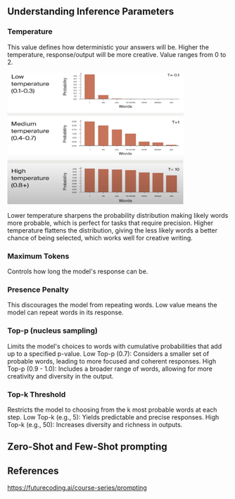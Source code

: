 ## Understanding Inference Parameters
### Temperature
This value defines how deterministic your answers will be. Higher the temperature, response/output will be more creative. Value ranges from 0 to 2.

<img src="../images/temperature.png" alt="Prefix sum" width="400" height="300">

Lower temperature sharpens the probability distribution making likely words more probable, which is perfect for tasks that require precision. Higher temperature flattens the distribution, giving the less likely words a better chance of being selected, which works well for creative writing.

### Maximum Tokens
Controls how long the model's response can be.

### Presence Penalty
This discourages the model from repeating words. Low value means the model can repeat words in its response.

### Top-p (nucleus sampling)
Limits the model's choices to words with cumulative probabilities that add up to a specified p-value.
Low Top-p (0.7): Considers a smaller set of probable words, leading to more focused and coherent responses.
High Top-p (0.9 - 1.0): Includes a broader range of words, allowing for more creativity and diversity in the output.

### Top-k Threshold
Restricts the model to choosing from the k most probable words at each step.
Low Top-k (e.g., 5): Yields predictable and precise responses.
High Top-k (e.g., 50): Increases diversity and richness in outputs.

## Zero-Shot and Few-Shot prompting


## References
https://futurecoding.ai/course-series/prompting